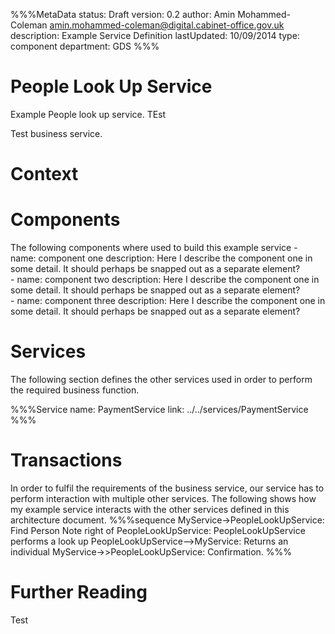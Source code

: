 %%%MetaData
status: Draft
version: 0.2
author: Amin Mohammed-Coleman <amin.mohammed-coleman@digital.cabinet-office.gov.uk>
description: Example Service Definition 
lastUpdated: 10/09/2014
type: component
department: GDS
%%%


# People Look Up Service

Example People look up service. TEst

Test business service.

# Context


# Components

The following components where used to build this example service
    - name: component one
      description:
        Here I describe the component one in some detail. It should
        perhaps be snapped out as a separate element?        
	- name: component two
	  description:
	   	Here I describe the component one in some detail. It should
	    perhaps be snapped out as a separate element?        
	- name: component three
	  description:
		Here I describe the component one in some detail. It should
		perhaps be snapped out as a separate element?        
  

# Services

The following section defines the other services used in order to perform the required business function.

%%%Service
name: PaymentService
link: ../../services/PaymentService
%%%

# Transactions
In order to fulfil the requirements of the business service, our service has to perform interaction with multiple other services. The following shows how my example service interacts with the other services defined in this architecture document.
%%%sequence
MyService->PeopleLookUpService: Find Person
Note right of PeopleLookUpService: PeopleLookUpService performs a look up
PeopleLookUpService-->MyService: Returns an individual
MyService->>PeopleLookUpService: Confirmation.
%%%


# Further Reading

Test	

